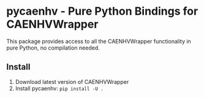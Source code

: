 # pycaenhv - Pure Python Bindings for CAENHVWrapper

This package provides access to all the CAENHVWrapper functionality in pure Python, no compilation needed.

## Install
1. Download latest version of CAENHVWrapper
2. Install pycaenhv: `pip install -U .`
